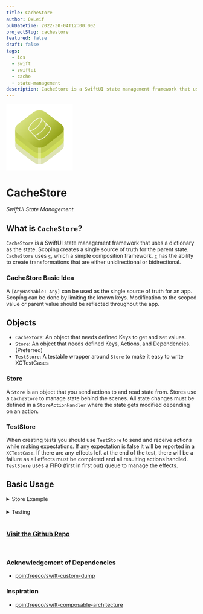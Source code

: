 ```yaml
---
title: CacheStore
author: 0xLeif
pubDatetime: 2022-30-04T12:00:00Z
projectSlug: cachestore
featured: false
draft: false
tags:
  - ios
  - swift
  - swiftui
  - cache
  - state-management
description: CacheStore is a SwiftUI state management framework that uses a dictionary as the state. Scoping creates a single source of truth for the parent state. CacheStore uses c, which a simple composition framework. c has the ability to create transformations that are either unidirectional or bidirectional.
---
```


<img src="/assets/projects/images/openbytes-cachestore.png" alt="Icon representing the OpenBytes iOS-base template project." width="35%"/>

# CacheStore

*SwiftUI State Management*

## What is `CacheStore`?

`CacheStore` is a SwiftUI state management framework that uses a dictionary as the state. Scoping creates a single source of truth for the parent state. `CacheStore` uses [`c`](https://github.com/0xOpenBytes/c), which a simple composition framework. [`c`](https://github.com/0xOpenBytes/c) has the ability to create transformations that are either unidirectional or bidirectional.

### CacheStore Basic Idea

A `[AnyHashable: Any]` can be used as the single source of truth for an app. Scoping can be done by limiting the known keys. Modification to the scoped value or parent value should be reflected throughout the app.

## Objects 
- `CacheStore`: An object that needs defined Keys to get and set values.
- `Store`: An object that needs defined Keys, Actions, and Dependencies. (Preferred)
- `TestStore`: A testable wrapper around `Store` to make it easy to write XCTestCases

### Store

A `Store` is an object that you send actions to and read state from. Stores use a `CacheStore` to manage state behind the scenes. All state changes must be defined in a `StoreActionHandler` where the state gets modified depending on an action.

### TestStore

When creating tests you should use `TestStore` to send and receive actions while making expectations. If any expectation is false it will be reported in a `XCTestCase`. If there are any effects left at the end of the test, there will be a failure as all effects must be completed and all resulting actions handled. `TestStore` uses a FIFO (first in first out) queue to manage the effects.

## Basic Usage

<details> 
  <summary>Store Example</summary> 

```swift 
import CacheStore
import SwiftUI

struct Post: Codable, Hashable {
    var id: Int
    var userId: Int
    var title: String
    var body: String
}

enum StoreKey {
    case url
    case posts
    case isLoading
}

enum Action {
    case fetchPosts
    case postsResponse(Result<[Post], Error>)
}

extension String: Error { }

struct Dependency {
    var fetchPosts: (URL) async -> Result<[Post], Error>
}

extension Dependency {
    static var mock: Dependency {
        Dependency(
            fetchPosts: { _ in
                sleep(1)
                return .success([Post(id: 1, userId: 1, title: "Mock", body: "Post")])
            }
        )
    }
    
    static var live: Dependency {
        Dependency { url in
            do {
                let (data, _) = try await URLSession.shared.data(from: url)
                return .success(try JSONDecoder().decode([Post].self, from: data))
            } catch {
                return .failure(error)
            }
        }
    }
}

let actionHandler = StoreActionHandler<StoreKey, Action, Dependency> { cacheStore, action, dependency in
    switch action {
    case .fetchPosts:
        struct FetchPostsID: Hashable { }
        
        guard let url = cacheStore.get(.url, as: URL.self) else {
            return ActionEffect(.postsResponse(.failure("Key `.url` was not a URL")))
        }
        
        cacheStore.set(value: true, forKey: .isLoading)
        
        return ActionEffect(id: FetchPostsID()) {
            .postsResponse(await dependency.fetchPosts(url))
        }
        
    case let .postsResponse(.success(posts)):
        cacheStore.set(value: false, forKey: .isLoading)
        cacheStore.set(value: posts, forKey: .posts)
        
    case let .postsResponse(.failure(error)):
        cacheStore.set(value: false, forKey: .isLoading)
    }
    
    return .none
}

struct ContentView: View {
    @ObservedObject var store: Store<StoreKey, Action, Dependency> = .init(
        initialValues: [
            .url: URL(string: "https://jsonplaceholder.typicode.com/posts")!
        ],
        actionHandler: actionHandler,
        dependency: .live
    )
        .debug
    
    private var isLoading: Bool {
        store.get(.isLoading, as: Bool.self) ?? true
    }
    
    var body: some View {
        if
            !isLoading,
            let posts = store.get(.posts, as: [Post].self)
        {
            List(posts, id: \.self) { post in
                Text(post.title)
            }
        } else {
            ProgressView()
                .onAppear {
                    store.handle(action: .fetchPosts)
                }
        }
    }
}
```

</details>
  
<br/>

<details> 
  <summary>Testing</summary> 

```swift
import CacheStore
import XCTest
@testable import CacheStoreDemo

class CacheStoreDemoTests: XCTestCase {
    func testExample_success() throws {
        let store = TestStore(
            initialValues: [
                .url: URL(string: "https://jsonplaceholder.typicode.com/posts") as Any
            ],
            actionHandler: actionHandler,
            dependency: .mock
        )
        
        store.send(.fetchPosts) { cacheStore in
            cacheStore.set(value: true, forKey: .isLoading)
        }
        store.send(.fetchPosts) { cacheStore in
            cacheStore.set(value: true, forKey: .isLoading)
        }
        
        let expectedPosts: [Post] = [Post(id: 1, userId: 1, title: "Mock", body: "Post")]
        
        store.receive(.postsResponse(.success(expectedPosts))) { cacheStore in
            cacheStore.set(value: false, forKey: .isLoading)
            cacheStore.set(value: expectedPosts, forKey: .posts)
        }
    }
    
    func testExample_failure() throws {
        let store = TestStore(
            initialValues: [
                :
            ],
            actionHandler: actionHandler,
            dependency: .mock
        )
        
        store.send(.fetchPosts, expecting: { _ in })
        
        store.receive(.postsResponse(.failure("Key `.url` was not a URL"))) { cacheStore in
            cacheStore.set(value: false, forKey: .isLoading)
        }
    }
}
```

</details>
  
<br/>

### [Visit the Github Repo](https://github.com/0xOpenBytes/cachestore)
<br/>

### Acknowledgement of Dependencies
- [pointfreeco/swift-custom-dump](https://github.com/pointfreeco/swift-custom-dump)

### Inspiration
- [pointfreeco/swift-composable-architecture](https://github.com/pointfreeco/swift-composable-architecture)
